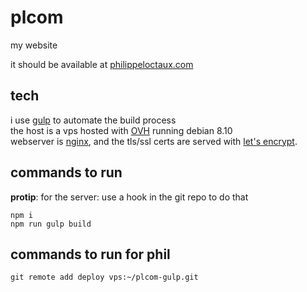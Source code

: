 # plcom
my website

it should be available at [philippeloctaux.com](https://philippeloctaux.com)

## tech
i use [gulp](https://gulpjs.com) to automate the build process  
the host is a vps hosted with [OVH](http://ovh.com) running debian 8.10  
webserver is [nginx](https://nginx.org), and the tls/ssl certs are served with [let's encrypt](https://letsencrypt.org).

## commands to run
**protip**: for the server: use a hook in the git repo to do that
```
npm i
npm run gulp build
```
## commands to run for phil
`git remote add deploy vps:~/plcom-gulp.git`
